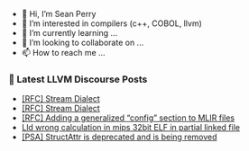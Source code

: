 - 👋 Hi, I’m Sean Perry
- 👀 I’m interested in compilers (c++, COBOL, llvm)
- 🌱 I’m currently learning ...
- 💞️ I’m looking to collaborate on ...
- 📫 How to reach me ...

<!---
s66perry/s66perry is a ✨ special ✨ repository because its `README.md` (this file) appears on your GitHub profile.
You can click the Preview link to take a look at your changes.
--->
### 📕 Latest LLVM Discourse Posts

<!-- DISCOURSE-LLVM:START -->
- [[RFC] Stream Dialect](https://discourse.llvm.org/t/rfc-stream-dialect/63028#post_10)
- [[RFC] Stream Dialect](https://discourse.llvm.org/t/rfc-stream-dialect/63028#post_9)
- [[RFC] Adding a generalized “config” section to MLIR files](https://discourse.llvm.org/t/rfc-adding-a-generalized-config-section-to-mlir-files/62867?page=2#post_38)
- [Lld wrong calculation in mips 32bit ELF in partial linked file](https://discourse.llvm.org/t/lld-wrong-calculation-in-mips-32bit-elf-in-partial-linked-file/63017#post_2)
- [[PSA] StructAttr is deprecated and is being removed](https://discourse.llvm.org/t/psa-structattr-is-deprecated-and-is-being-removed/63068#post_1)
<!-- DISCOURSE-LLVM:END -->
